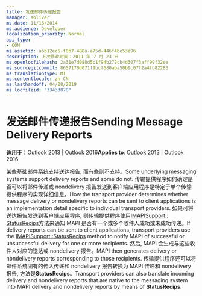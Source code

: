 ```yaml
---
title: 发送邮件传递报告
manager: soliver
ms.date: 11/16/2014
ms.audience: Developer
localization_priority: Normal
api_type:
- COM
ms.assetid: abb12ec5-f0b7-488a-a75d-446f4be53e96
description: 上次修改时间：2011 年 7 月 23 日
ms.openlocfilehash: 2a31e7d088d5c1f94b272cb4d307f3aff99f32ee
ms.sourcegitcommit: 8657170d071f9bcf680aba50b9c07f2a4fb82283
ms.translationtype: MT
ms.contentlocale: zh-CN
ms.lasthandoff: 04/28/2019
ms.locfileid: "33433078"
---
```

# <a name="sending-message-delivery-reports"></a><span data-ttu-id="cfc2f-103">发送邮件传递报告</span><span class="sxs-lookup"><span data-stu-id="cfc2f-103">Sending Message Delivery Reports</span></span>

  
  
<span data-ttu-id="cfc2f-104">**适用于**：Outlook 2013 | Outlook 2016</span><span class="sxs-lookup"><span data-stu-id="cfc2f-104">**Applies to**: Outlook 2013 | Outlook 2016</span></span> 
  
<span data-ttu-id="cfc2f-105">某些基础邮件系统支持送达报告, 而有些则不支持。</span><span class="sxs-lookup"><span data-stu-id="cfc2f-105">Some underlying messaging systems support delivery reports and some do not.</span></span> <span data-ttu-id="cfc2f-106">传输提供程序如何确定是否可以将邮件传递或 nondelivery 报告发送到客户端应用程序是特定于单个传输提供程序的实现详细信息。</span><span class="sxs-lookup"><span data-stu-id="cfc2f-106">How the transport provider determines whether message delivery or nondelivery reports can be sent to client applications is an implementation detail specific to individual transport providers.</span></span> <span data-ttu-id="cfc2f-107">如果可将送达报告发送到客户端应用程序, 则传输提供程序使用[IMAPISupport:: StatusRecips](imapisupport-statusrecips.md)方法来通知 MAPI 是否有一个或多个收件人成功或未成功传递。</span><span class="sxs-lookup"><span data-stu-id="cfc2f-107">If delivery reports can be sent to client applications, transport providers use the [IMAPISupport::StatusRecips](imapisupport-statusrecips.md) method to notify MAPI of successful or unsuccessful delivery for one or more recipients.</span></span> <span data-ttu-id="cfc2f-108">然后, MAPI 会生成与这些收件人对应的送达或 nondelivery 报告。</span><span class="sxs-lookup"><span data-stu-id="cfc2f-108">MAPI then generates delivery or nondelivery reports corresponding to those recipients.</span></span> <span data-ttu-id="cfc2f-109">传输提供程序还可以将邮件系统固有的传入传递和 nondelivery 报告转换为 MAPI 传递和 nondelivery 报告, 方法是**StatusRecips**。</span><span class="sxs-lookup"><span data-stu-id="cfc2f-109">Transport providers can also translate incoming delivery and nondelivery reports that are native to the messaging system into MAPI delivery and nondelivery reports by means of **StatusRecips**.</span></span>
  

